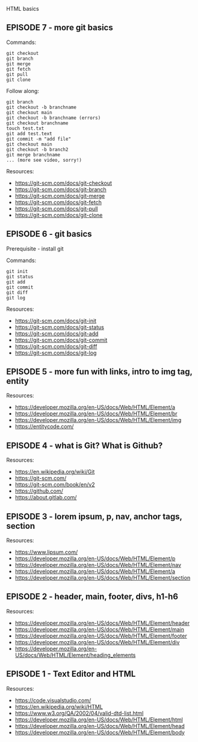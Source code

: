 HTML basics

## EPISODE 7 - more git basics

Commands:
```
git checkout
git branch
git merge
git fetch
git pull
git clone
```

Follow along:
```
git branch
git checkout -b branchname
git checkout main
git checkout -b branchname (errors)
git checkout branchname
touch test.txt
git add test.text
git commit -m "add file"
git checkout main
git checkout -b branch2
git merge branchname
... (more see video, sorry!)
```

Resources:
* https://git-scm.com/docs/git-checkout
* https://git-scm.com/docs/git-branch
* https://git-scm.com/docs/git-merge
* https://git-scm.com/docs/git-fetch
* https://git-scm.com/docs/git-pull
* https://git-scm.com/docs/git-clone

## EPISODE 6 - git basics

Prerequisite - install git

Commands:
```
git init
git status
git add
git commit
git diff
git log
```

Resources:
* https://git-scm.com/docs/git-init
* https://git-scm.com/docs/git-status
* https://git-scm.com/docs/git-add
* https://git-scm.com/docs/git-commit
* https://git-scm.com/docs/git-diff
* https://git-scm.com/docs/git-log


## EPISODE 5 - more fun with links, intro to img tag, entity

Resources:
* https://developer.mozilla.org/en-US/docs/Web/HTML/Element/a
* https://developer.mozilla.org/en-US/docs/Web/HTML/Element/br
* https://developer.mozilla.org/en-US/docs/Web/HTML/Element/img
* https://entitycode.com/

## EPISODE 4 - what is Git? What is Github?

Resources:
* https://en.wikipedia.org/wiki/Git
* https://git-scm.com/
* https://git-scm.com/book/en/v2
* https://github.com/
* https://about.gitlab.com/

## EPISODE 3 - lorem ipsum, p, nav, anchor tags, section

Resources:
* https://www.lipsum.com/
* https://developer.mozilla.org/en-US/docs/Web/HTML/Element/p
* https://developer.mozilla.org/en-US/docs/Web/HTML/Element/nav
* https://developer.mozilla.org/en-US/docs/Web/HTML/Element/a
* https://developer.mozilla.org/en-US/docs/Web/HTML/Element/section

## EPISODE 2 - header, main, footer, divs, h1-h6

Resources:
* https://developer.mozilla.org/en-US/docs/Web/HTML/Element/header
* https://developer.mozilla.org/en-US/docs/Web/HTML/Element/main
* https://developer.mozilla.org/en-US/docs/Web/HTML/Element/footer
* https://developer.mozilla.org/en-US/docs/Web/HTML/Element/div
* https://developer.mozilla.org/en-US/docs/Web/HTML/Element/heading_elements

## EPISODE 1 - Text Editor and HTML

Resources:
* https://code.visualstudio.com/
* https://en.wikipedia.org/wiki/HTML
* https://www.w3.org/QA/2002/04/valid-dtd-list.html
* https://developer.mozilla.org/en-US/docs/Web/HTML/Element/html
* https://developer.mozilla.org/en-US/docs/Web/HTML/Element/head
* https://developer.mozilla.org/en-US/docs/Web/HTML/Element/body
